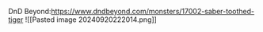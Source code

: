 DnD Beyond:https://www.dndbeyond.com/monsters/17002-saber-toothed-tiger
![[Pasted image 20240920222014.png]]